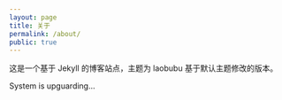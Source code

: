 ```yaml
---
layout: page
title: 关于
permalink: /about/
public: true
---
```


这是一个基于 Jekyll 的博客站点，主题为 laobubu 基于默认主题修改的版本。

System is upguarding...